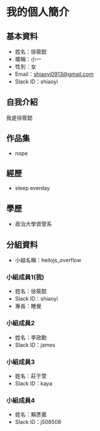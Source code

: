 # 我的個人簡介

## 基本資料
- 姓名：徐筱懿
- 暱稱：小一
- 性別：女
- Email：shiaoyi0913@gmail.com
- Slack ID：shiaoyi


## 自我介紹
我是徐筱懿

## 作品集
- nope

## 經歷
- sleep everday

## 學歷
- 政治大學資管系

## 分組資料
- 小組名稱：hellojs_overflow

### 小組成員1(我)
- 姓名：徐筱懿
- Slack ID：shiaoyi
- 專長：睡覺

### 小組成員2
- 姓名：李政勳
- Slack ID：james

### 小組成員3
- 姓名：莊于萱
- Slack ID：kaya

### 小組成員4
- 姓名：賴彥嘉
- Slack ID：j508508


